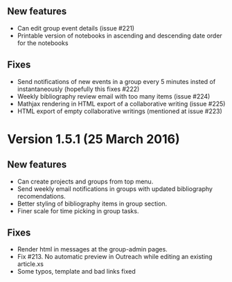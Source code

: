 

## New features

- Can edit group event details (issue #221)
- Printable version of notebooks in ascending and descending date order for the notebooks

## Fixes

- Send notifications of new events in a group every 5 minutes insted of instantaneously (hopefully this fixes #222)
- Weekly bibliography review email with too many items (issue #224)
- Mathjax rendering in HTML export of a collaborative writing (issue #225)
- HTML export of empty collaborative writings (mentioned at issue #223)


# Version 1.5.1 (25 March 2016)

## New features

- Can create projects and groups from top menu.
- Send weekly email notifications in groups with updated bibliography recomendations.
- Better styling of bibliography items in group section.
- Finer scale for time picking in group tasks.


## Fixes

- Render html in messages at the group-admin pages.
- Fix #213. No automatic preview in Outreach while editing an existing article.xs
- Some typos, template and bad links fixed
